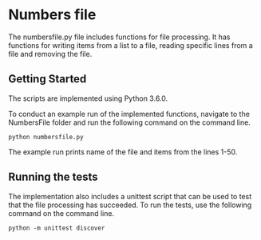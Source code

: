 # Numbers file

The numbersfile.py file includes functions for file processing. It has functions for writing items from a list to a file, reading specific lines from a file and removing the file.

## Getting Started

The scripts are implemented using Python 3.6.0.

To conduct an example run of the implemented functions, navigate to the NumbersFile folder and run the following command on the command line. 
 
 ```python numbersfile.py```

The example run prints name of the file and items from the lines 1-50.

## Running the tests

The implementation also includes a unittest script that can be used to test that the file processing has succeeded. To run the tests, use the following command on the command line.

```python -m unittest discover```
